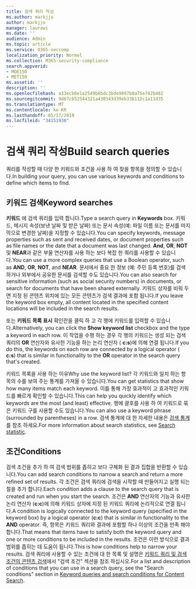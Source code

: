 ```yaml
---
title: 검색 쿼리 작성
ms.author: markjjo
author: markjjo
manager: laurawi
ms.date: ''
audience: Admin
ms.topic: article
ms.service: O365-seccomp
localization_priority: Normal
ms.collection: M365-security-compliance
search.appverid:
- MOE150
- MET150
ms.assetid: ''
description: ''
ms.openlocfilehash: a33ecb6e1a2549b6bdc3bde9897b8a75e742b482
ms.sourcegitcommit: 9d67cb52544321a430343d39eb336112c1a11d35
ms.translationtype: MT
ms.contentlocale: ko-KR
ms.lasthandoff: 05/17/2019
ms.locfileid: "34151930"
---
```

# <a name="build-search-queries"></a><span data-ttu-id="fa8b7-102">검색 쿼리 작성</span><span class="sxs-lookup"><span data-stu-id="fa8b7-102">Build search queries</span></span>

<span data-ttu-id="fa8b7-103">쿼리를 작성할 때 다양 한 키워드와 조건을 사용 하 여 찾을 항목을 정의할 수 있습니다.</span><span class="sxs-lookup"><span data-stu-id="fa8b7-103">In building your query, you can use various keywords and conditions to define which items to find.</span></span>

## <a name="keyword-searches"></a><span data-ttu-id="fa8b7-104">키워드 검색</span><span class="sxs-lookup"><span data-stu-id="fa8b7-104">Keyword searches</span></span>

<span data-ttu-id="fa8b7-105">**키워드** 에 검색 쿼리를 입력 합니다.</span><span class="sxs-lookup"><span data-stu-id="fa8b7-105">Type a search query in **Keywords** box.</span></span> <span data-ttu-id="fa8b7-106">키워드, 메시지 속성(보낸 날짜 및 받은 날짜) 또는 문서 속성(예: 파일 이름 또는 문서를 마지막으로 변경한 날짜)을 지정할 수 있습니다.</span><span class="sxs-lookup"><span data-stu-id="fa8b7-106">You can specify keywords, message properties such as sent and received dates, or document properties such as file names or the date that a document was last changed.</span></span> <span data-ttu-id="fa8b7-107">**And**, **OR**, **NOT**및 **NEAR**과 같은 부울 연산자를 사용 하는 보다 복잡 한 쿼리를 사용할 수 있습니다.</span><span class="sxs-lookup"><span data-stu-id="fa8b7-107">You can use a more complex queries that use a Boolean operator, such as **AND**, **OR**, **NOT**, and **NEAR**.</span></span> <span data-ttu-id="fa8b7-108">문서에서 중요 한 정보 (예: 주민 등록 번호)를 검색 하거나 외부에서 공유한 문서를 검색할 수도 있습니다.</span><span class="sxs-lookup"><span data-stu-id="fa8b7-108">You can also search for sensitive information (such as social security numbers) in documents, or search for documents that have been shared externally.</span></span> <span data-ttu-id="fa8b7-109">키워드 상자를 비워 두면 지정 된 콘텐츠 위치에 있는 모든 콘텐츠가 검색 결과에 포함 됩니다.</span><span class="sxs-lookup"><span data-stu-id="fa8b7-109">If you leave the keyword box empty, all content located in the specified content locations will be included in the search results.</span></span>
    
<span data-ttu-id="fa8b7-110">또는 **키워드 목록 표시** 확인란을 클릭 하 고 각 행에 키워드를 입력할 수 있습니다.</span><span class="sxs-lookup"><span data-stu-id="fa8b7-110">Alternatively, you can click the **Show keyword list** checkbox and the type a keyword in each row.</span></span> <span data-ttu-id="fa8b7-111">이 작업을 수행 하는 경우 각 행의 키워드는 생성 되는 검색 쿼리의 **OR** 연산자와 유사한 기능을 하는 논리 연산자 ( **c:s**)에 의해 연결 됩니다.</span><span class="sxs-lookup"><span data-stu-id="fa8b7-111">If you do this, the keywords on each row are connected by a logical operator ( **c:s**) that is similar in functionality to the **OR** operator in the search query that's created.</span></span> 
    
<span data-ttu-id="fa8b7-112">키워드 목록을 사용 하는 이유</span><span class="sxs-lookup"><span data-stu-id="fa8b7-112">Why use the keyword list?</span></span> <span data-ttu-id="fa8b7-113">각 키워드와 일치 하는 항목의 수를 보여 주는 통계를 가져올 수 있습니다.</span><span class="sxs-lookup"><span data-stu-id="fa8b7-113">You can get statistics that show how many items match each keyword.</span></span> <span data-ttu-id="fa8b7-114">이를 통해 가장 효과적이 고 효과적인 키워드를 빠르게 확인할 수 있습니다.</span><span class="sxs-lookup"><span data-stu-id="fa8b7-114">This can help you quickly identify which keywords are the most (and least) effective.</span></span> <span data-ttu-id="fa8b7-115">행에 괄호를 사용 하 여 키워드로 묶은 키워드 구를 사용할 수도 있습니다.</span><span class="sxs-lookup"><span data-stu-id="fa8b7-115">You can also use a keyword phrase (surrounded by parentheses) in a row.</span></span> <span data-ttu-id="fa8b7-116">검색 통계에 대 한 자세한 내용은 [검색 통계](search-statistics.md)를 참조 하세요.</span><span class="sxs-lookup"><span data-stu-id="fa8b7-116">For more information about search statistics, see [Search statistic](search-statistics.md).</span></span>

## <a name="conditions"></a><span data-ttu-id="fa8b7-117">조건</span><span class="sxs-lookup"><span data-stu-id="fa8b7-117">Conditions</span></span>
    
<span data-ttu-id="fa8b7-118">검색 조건을 추가 하 여 검색 범위를 좁히고 보다 구체화 된 결과 집합을 반환할 수 있습니다.</span><span class="sxs-lookup"><span data-stu-id="fa8b7-118">You can add search conditions to narrow a search and return a more refined set of results.</span></span> <span data-ttu-id="fa8b7-119">각 조건은 검색 쿼리에 검색을 시작할 때 만들어지고 실행 되는 절을 추가 합니다.</span><span class="sxs-lookup"><span data-stu-id="fa8b7-119">Each condition adds a clause to the search query that is created and run when you start the search.</span></span> <span data-ttu-id="fa8b7-120">조건은 **AND** 연산자의 기능과 유사한 논리 연산자 (**c:c**)에 의해 키워드 상자에 지정 된 키워드 쿼리에 논리적으로 연결 됩니다.</span><span class="sxs-lookup"><span data-stu-id="fa8b7-120">A condition is logically connected to the keyword query (specified in the keyword box) by a logical operator (**c:c**) that is similar in functionality to the **AND** operator.</span></span> <span data-ttu-id="fa8b7-121">즉, 항목은 키워드 쿼리와 결과에 포함할 하나 이상의 조건을 만족 해야 합니다.</span><span class="sxs-lookup"><span data-stu-id="fa8b7-121">That means that items have to satisfy both the keyword query and one or more conditions to be included in the results.</span></span> <span data-ttu-id="fa8b7-122">조건은 이런 방식으로 결과 범위를 좁히는 데 도움이 됩니다.</span><span class="sxs-lookup"><span data-stu-id="fa8b7-122">This is how conditions help to narrow your results.</span></span> <span data-ttu-id="fa8b7-123">검색 쿼리에 사용할 수 있는 조건에 대 한 목록 및 설명은 [키워드 쿼리 및 검색 조건의 콘텐츠 검색](../keyword-queries-and-search-conditions.md#search-conditions)에서 "검색 조건" 섹션을 참조 하십시오.</span><span class="sxs-lookup"><span data-stu-id="fa8b7-123">For a list and description of conditions that you can use in a search query, see the "Search conditions" section in [Keyword queries and search conditions for Content Search](../keyword-queries-and-search-conditions.md#search-conditions).</span></span>


